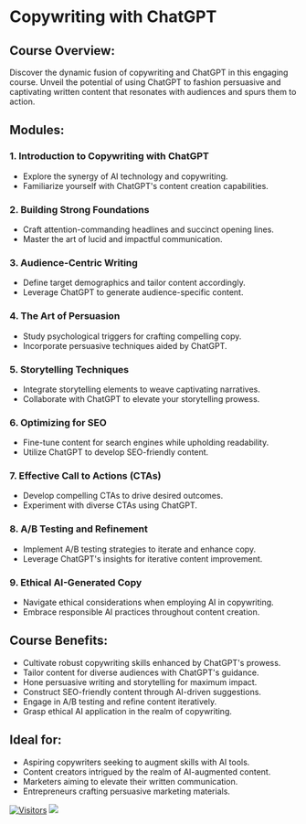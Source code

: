 # Copywriting with ChatGPT

## Course Overview:
Discover the dynamic fusion of copywriting and ChatGPT in this engaging course. Unveil the potential of using ChatGPT to fashion persuasive and captivating written content that resonates with audiences and spurs them to action.

## Modules:

### 1. Introduction to Copywriting with ChatGPT
- Explore the synergy of AI technology and copywriting.
- Familiarize yourself with ChatGPT's content creation capabilities.

### 2. Building Strong Foundations
- Craft attention-commanding headlines and succinct opening lines.
- Master the art of lucid and impactful communication.

### 3. Audience-Centric Writing
- Define target demographics and tailor content accordingly.
- Leverage ChatGPT to generate audience-specific content.

### 4. The Art of Persuasion
- Study psychological triggers for crafting compelling copy.
- Incorporate persuasive techniques aided by ChatGPT.

### 5. Storytelling Techniques
- Integrate storytelling elements to weave captivating narratives.
- Collaborate with ChatGPT to elevate your storytelling prowess.

### 6. Optimizing for SEO
- Fine-tune content for search engines while upholding readability.
- Utilize ChatGPT to develop SEO-friendly content.

### 7. Effective Call to Actions (CTAs)
- Develop compelling CTAs to drive desired outcomes.
- Experiment with diverse CTAs using ChatGPT.

### 8. A/B Testing and Refinement
- Implement A/B testing strategies to iterate and enhance copy.
- Leverage ChatGPT's insights for iterative content improvement.

### 9. Ethical AI-Generated Copy
- Navigate ethical considerations when employing AI in copywriting.
- Embrace responsible AI practices throughout content creation.

## Course Benefits:
- Cultivate robust copywriting skills enhanced by ChatGPT's prowess.
- Tailor content for diverse audiences with ChatGPT's guidance.
- Hone persuasive writing and storytelling for maximum impact.
- Construct SEO-friendly content through AI-driven suggestions.
- Engage in A/B testing and refine content iteratively.
- Grasp ethical AI application in the realm of copywriting.

## Ideal for:
- Aspiring copywriters seeking to augment skills with AI tools.
- Content creators intrigued by the realm of AI-augmented content.
- Marketers aiming to elevate their written communication.
- Entrepreneurs crafting persuasive marketing materials.

[![Visitors](https://api.visitorbadge.io/api/visitors?path=https%3A%2F%2Fgithub.com%2Fdrshahizan&labelColor=%23697689&countColor=%23555555&style=plastic)](https://visitorbadge.io/status?path=https%3A%2F%2Fgithub.com%2Fdrshahizan)
![](https://hit.yhype.me/github/profile?user_id=81284918)
